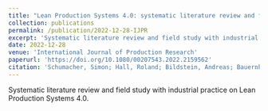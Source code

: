 ```yaml
---
title: "Lean Production Systems 4.0: systematic literature review and field study on the digital transformation of methods and tools"
collection: publications
permalink: /publication/2022-12-28-IJPR
excerpt: 'Systematic literature review and field study with industrial practice on Lean Production Systems 4.0.'
date: 2022-12-28
venue: 'International Journal of Production Research'
paperurl: 'https://doi.org/10.1080/00207543.2022.2159562'
citation: 'Schumacher, Simon; Hall, Roland; Bildstein, Andreas; Bauernhansl, Thomas (2022). &quot;Lean Production Systems 4.0: systematic literature review and field study on the digital transformation of methods and tools&quot; <i>International Journal of Production Research</i>. (2022).'
---
```

Systematic literature review and field study with industrial practice on Lean Production Systems 4.0.
